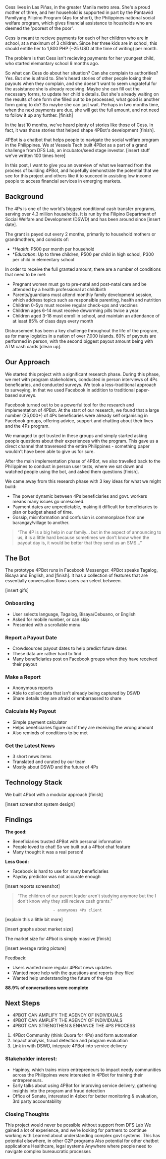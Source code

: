 

Cess lives in Las Piñas, in the greater Manila metro area. She's a proud mother of three, and her household is supported in part by the Pantawid Pamilyang Pilipino Program (4ps for short), the Philippines national social welfare program, which gives financial assistance to housholds who are deemed the 'poorest of the poor'.

Cess is meant to recieve payments for each of her children who are in school, at a maximum of 3 children. Since her three kids are in school, this should entitle her to 1,800 PHP (~25 USD at the time of writing) per month.

The problem is that Cess isn't recieving payments for her youngest child, who started elemantary school 6 months ago.

So what can Cess do about her situation? Can she complain to authorities? Yes. But she is afraid to. She's heard stories of other people losing their payouts when they complain, and she doesn't want to seem ungrateful for the assistance she is already receiving. Maybe she can fill out the necessary forms, to update her child's details. But she's already waiting on the results of one form she filled out to be processed, what good is another form going to do? So maybe she can just wait. Perhaps in two months time, when the next payments are due, she will get the full amount, and not need to follow it up any further. [finish]

In the last 10 months, we've heard plenty of stories like those of Cess. In fact, it was those stories that helped shape 4PBot's development [finish].

4PBot is a chatbot that helps people to navigate the social welfare program in the Philippines. We at Vessels Tech built 4PBot as a part of a grand challenge from DFS Lab, an incubator/seed stage investor.
[insert stuff we've written 100 times here]

In this post, I want to give you an overview of what we learned from the process of building 4PBot, and hopefully demonstrate the potential that we see for this project and others like it to succeed in assisting low income people to access financial services in emerging markets.


## Background

The 4Ps is one of the world's biggest conditional cash transfer programs, serving over 4.3 million households. It is run by the Filipino Department of Social Welfare and Development (DSWD) and has been around since [insert date]. 

The grant is payed out every 2 months, primarily to household mothers or grandmothers, and consists of:
- **Health*: P500 per month per household
- **Education*: Up to three children, P500 per child in high school, P300 per child in elementary school 

In order to receive the full granted amount, there are a number of conditions that need to be met:
- Pregnant women must go to pre-natal and post-natal care and be attended by a health professional at childbirth
- Parents/guardians must attend monthly family development session, which address topics such as responsible parenting, health and nutrition
- Children 0-5yo must receive regular check-ups and vaccines
- Children ages 6-14 must receive deworming pills twice a year
- Children aged 3-18 must enroll in school, and maintain an attendance of at least 85% of class days every month

Disbursement has been a key challenge throughout the life of the program, as for many logistics in a nation of over 7,000 islands. 60% of payouts are performed in person, with the second biggest payout amount being with ATM cash cards [clean up].

## Our Approach

We started this project with a significant research phase. During this phase, we met with program stakeholders, conducted in person interviews of 4Ps beneficaries, and conducted surveys. We took a less-traditional approach to surveying, in that we used Facebook in addition to traditional paper-based surveys.

Facebook turned out to be a powerful tool for the research and implementation of 4PBot. At the start of our research, we found that a large number (25,000+) of 4Ps beneficaries were already self organising in Facebook groups, offering advice, support and chatting about their lives and the 4Ps program.

We managed to get trusted in these groups and simply started asking people questions about their experiences with the program. This gave us a direct channel that traveresed the entire Philippines - something paper wouldn't have been able to give us for sure.

After the main implementation phase of 4PBot, we also travelled back to the Philippines to conduct in person user tests, where we sat down and watched people using the bot, and asked them questions [finish].

We came away from this research phase with 3 key ideas for what we might build:
- The power dynamic between 4Ps beneficiaries and govt. workers means many issues go unresolved.
- Payment dates are unpredictable, making it difficult for beneficiaries to plan or budget ahead of time.
- Gossip, misinformation and confusion is commonplace from one barangay/village to another.


>“The 4P is a big help in our family... but in the aspect of announcing to us, it is a little hard because sometimes we don’t know when the payout day is, it would be better that they send us an SMS...”


## The Bot

The prototype 4PBot runs in Facebook Messenger. 4PBot speaks Tagalog, Bisaya and English, and [finish]. It has a collection of features that are essentially conversation flows users can select between.

[insert gifs]

### Onboarding
- User selects language, Tagalog, Bisaya/Cebuano, or English
- Asked for mobile number, or can skip
- Presented with a scrollable menu

### Report a Payout Date
- Crowdsources payout dates to help predict future dates
- These data are rather hard to find
- Many beneficiaries post on Facebook groups when they have received their payout

### Make a Report
- Anonymous reports
- Able to collect data that isn’t already being captured by DSWD
- Share details they are afraid or embarrassed to share 

### Calculate My Payout
- Simple payment calculator 
- Helps beneficiaries figure out if they are receiving the wrong amount
- Also reminds of conditions to be met

### Get the Latest News
- 3 short news items
- Translated and curated by our team
- Mostly about DSWD and the future of 4Ps

## Technology Stack

We built 4Pbot with a modular approach [finish]

[insert screenshot system design]


## Findings

**The good:**
- Beneficiaries trusted 4PBot with personal information
- People loved to chat! So we built out a 4Pbot chat feature
- Many thought it was a real person!

**Less Good:**
- Facebook is hard to use for many beneficiaries
- Payday predictor was not accurate enough


[insert reports screenshot]

>“The children of our parent leader aren't studying anymore but the I don't know why they still recieve cash grants.”
>
>                     - anonymous 4Ps client
[explain this a little bit more]


[insert graphs about market size]

The market size for 4Pbot is simply massive [finish]

[insert average rating picture]

Feedback:
- Users wanted more regular 4PBot news updates
- Wanted more help with the questions and reports they filed
- Wanted help understanding the future of the 4ps


**88.9% of conversations were complete**


## Next Steps

- 4PBOT CAN 
AMPLIFY THE AGENCY OF INDIVIDUALS
- 4PBOT CAN 
AMPLIFY THE AGENCY OF INDIVIDUALS
- 4PBOT CAN 
STRENGTHEN & ENHANCE THE 4PS PROCESS


1. 4PBot Community (think Quora for 4Ps) and form automation
2. Impact analysis, fraud detection and program evaluation
3. Link in with DSWD, integrate 4PBot into service delivery

### Stakeholder interest:

- Hapinoy, which trains micro entrepreneurs to impact needy communities across the Philippines were interested in 4PBot for training their entrepreneurs.
- Early talks about using 4PBot for improving service delivery, gathering insights into the program and fraud detection
- Office of Senate, interested in 4pbot for better monitoring & evaluation, 3rd party accountability



### Closing Thoughts

This project would never be possible without support from DFS Lab
We gained a lot of experience, and we’re looking for partners to continue working with
Learned about understanding complex govt systems.
This has potential elsewhere, in other G2P programs
Also potential for other chatbot applications
Healthcare, legal systems
Anywhere where people need to navigate complex bureaucratic processes


